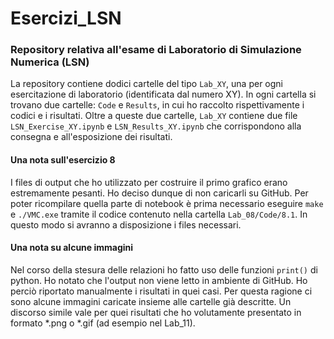 # Esercizi_LSN

### Repository relativa all'esame di Laboratorio di Simulazione Numerica (LSN)

La repository contiene dodici cartelle del tipo `Lab_XY`, una per ogni esercitazione di laboratorio (identificata dal numero XY).
In ogni cartella si trovano due cartelle: `Code` e `Results`, in cui ho raccolto rispettivamente i codici e i risultati. Oltre a queste due cartelle, `Lab_XY` contiene due file `LSN_Exercise_XY.ipynb` e `LSN_Results_XY.ipynb` che corrispondono alla consegna e all'esposizione dei risultati.

#### Una nota sull'esercizio 8
I files di output che ho utilizzato per costruire il primo grafico erano estremamente pesanti. Ho deciso dunque di non caricarli su GitHub. Per poter ricompilare quella parte di notebook è prima necessario eseguire `make` e `./VMC.exe` tramite il codice contenuto nella cartella `Lab_08/Code/8.1`. In questo modo si avranno a disposizione i files necessari.

#### Una nota su alcune immagini
Nel corso della stesura delle relazioni ho fatto uso delle funzioni `print()` di python. Ho notato che l'output non viene letto in ambiente di GitHub. Ho perciò riportato manualmente i risultati in quei casi. Per questa ragione ci sono alcune immagini caricate insieme alle cartelle già descritte.
Un discorso simile vale per quei risultati che ho volutamente presentato in formato *.png o *.gif (ad esempio nel Lab_11).
